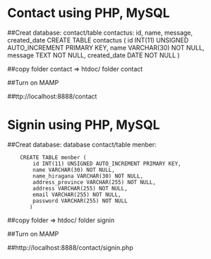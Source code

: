 # Contact using PHP, MySQL

##Creat database: contact/table contactus: id, name, message, created_date
	CREATE TABLE contactus (
            id INT(11) UNSIGNED AUTO_INCREMENT PRIMARY KEY, 
            name VARCHAR(30) NOT NULL,
            message TEXT NOT NULL,
            created_date DATE NOT NULL
           )


##copy folder contact => htdoc/ folder contact

##Turn on MAMP 

##ttp://localhost:8888/contact

# Signin using PHP, MySQL

##Creat database: database contact/table menber: 

        CREATE TABLE menber (
            id INT(11) UNSIGNED AUTO_INCREMENT PRIMARY KEY, 
            name VARCHAR(30) NOT NULL,
            name_hiragana VARCHAR(30) NOT NULL,
            address_province VARCHAR(255) NOT NULL,
            address VARCHAR(255) NOT NULL,
            email VARCHAR(255) NOT NULL,
            password VARCHAR(255) NOT NULL
           )
    
##copy folder  => htdoc/ folder signin

##Turn on MAMP 

##http://localhost:8888/contact/signin.php